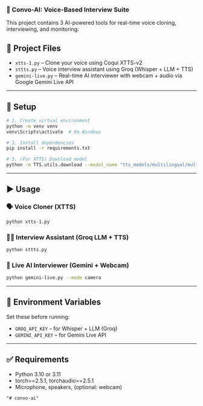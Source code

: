 ### 🧠 Convo-AI: Voice-Based Interview Suite

This project contains 3 AI-powered tools for real-time voice cloning, interviewing, and monitoring:

## 📂 Project Files

- `xtts-1.py` – Clone your voice using Coqui XTTS-v2
- `sttts.py` – Voice interview assistant using Groq (Whisper + LLM + TTS)
- `gemini-live.py` – Real-time AI interviewer with webcam + audio via Google Gemini Live API

---

## 🔧 Setup

```bash
# 1. Create virtual environment
python -m venv venv
venv\Scripts\activate  # On Windows

# 2. Install dependencies
pip install -r requirements.txt

# 3. (For XTTS) Download model
python -m TTS.utils.download --model_name "tts_models/multilingual/multi-dataset/xtts_v2"
```

---

## ▶️ Usage

### 🗣️ Voice Cloner (XTTS)
```bash
python xtts-1.py
```

### 🧑‍💻 Interview Assistant (Groq LLM + TTS)
```bash
python sttts.py
```

### 🎥 Live AI Interviewer (Gemini + Webcam)
```bash
python gemini-live.py --mode camera
```

---

## 🔑 Environment Variables

Set these before running:
- `GROQ_API_KEY` – for Whisper + LLM (Groq)
- `GEMINI_API_KEY` – for Gemini Live API

---

## ✅ Requirements

- Python 3.10 or 3.11
- torch==2.5.1, torchaudio==2.5.1
- Microphone, speakers, (optional: webcam)
```
"# convo-ai" 
